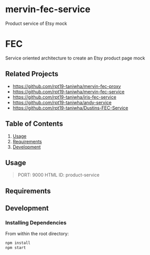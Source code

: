 # mervin-fec-service
Product service of Etsy mock

# FEC
Service oriented architecture to create an Etsy product page mock

## Related Projects
  - https://github.com/rpt19-taniwha/mervin-fec-proxy
  - https://github.com/rpt19-taniwha/mervin-fec-service
  - https://github.com/rpt19-taniwha/iris-fec-service
  - https://github.com/rpt19-taniwha/andy-service
  - https://github.com/rpt19-taniwha/Dustins-FEC-Service

## Table of Contents

1. [Usage](#Usage)
1. [Requirements](#requirements)
1. [Development](#development)

## Usage

> PORT: 9000
> HTML ID: product-service

## Requirements

## Development

### Installing Dependencies

From within the root directory:

```sh
npm install 
npm start
```




